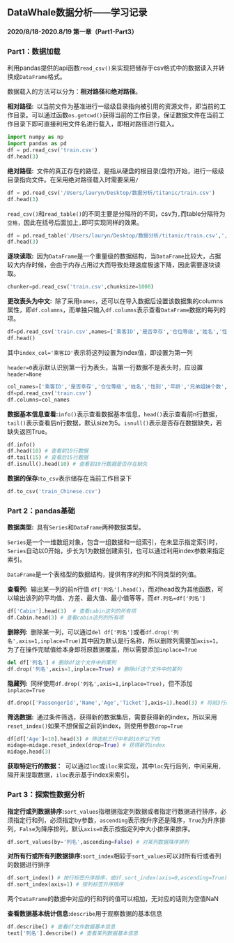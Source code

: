 

## DataWhale数据分析——学习记录

#### 2020/8/18-2020.8/19  第一章（Part1-Part3）



### Part1：数据加载

利用pandas提供的api函数`read_csv()`来实现把储存于csv格式中的数据读入并转换成`DataFrame`格式。

数据载入的方法可以分为：**相对路径**和**绝对路径**。

**相对路径:**` `以当前文件为基准进行一级级目录指向被引用的资源文件，即当前的工作目录。可以通过函数`os.getcwd()`获得当前的工作目录，保证数据文件在当前工作目录下即可直接利用文件名进行载入，即相对路径进行载入。

```python
import numpy as np
import pandas as pd
df = pd.read_csv('train.csv')
df.head(3)
```

**绝对路径:**` `文件的真正存在的路径，是指从硬盘的根目录(盘符)开始，进行一级级目录指向文件。在采用绝对路径载入时需要采用`/`

```python
df = pd.read_csv('/Users/lauryn/Desktop/数据分析/titanic/train.csv')
df.head(3)
```

`read_csv()`和`read_table()`的不同主要是分隔符的不同，csv为`,`而table分隔符为`空格`，因此在括号后面加上`,`即可实现同样的效果。

```python
df = pd.read_table('/Users/lauryn/Desktop/数据分析/titanic/train.csv',',')
df.head(3)
```

**逐块读取:**` `因为`DataFrame`是一个重量级的数据结构，当`DataFrame`比较大，占据较大内存时候，会由于内存占用过大而导致处理速度极速下降，因此需要逐块读取。

```python
chunker=pd.read_csv('train.csv',chunksize=1000)
```

**更改表头为中文:**` `除了采用`names`，还可以在导入数据后设置该数据集的columns属性，即`df.columns`，而单独只输入`df.columns`表示查看`DataFrame`数据的每列的项。

```python
df=pd.read_csv('train.csv',names=['乘客ID','是否幸存','仓位等级','姓名','性别','年龄','兄弟姐妹个数','父母子女个数','船票信息','票价','客舱','登船港口'],index_col='乘客ID',header=0)
df.head()
```

其中`index_col='乘客ID'`表示将这列设置为index值，即设置为第一列

`header=0`表示默认识别第一行为表头，当第一行数据不是表头时，应设置`header=None`

```python
col_names=['乘客ID','是否幸存','仓位等级','姓名','性别','年龄','兄弟姐妹个数','父母子女个数','船票信息','票价','客舱','登船港口']
df=pd.read_csv('train.csv')
df.columns=col_names
```

**数据基本信息查看:**`info()`表示查看数据基本信息，`head()`表示查看前n行数据，`tail()`表示查看后n行数据，默认size为5。`isnull()`表示是否存在数据缺失，若缺失返回True。

```python
df.info()
df.head(10) # 查看前10行数据
df.tail(15) # 查看后15行数据
df.isnull().head(10) # 查看前10行数据是否存在缺失
```

**数据的保存:**`to_csv`表示储存在当前工作目录下

```python
df.to_csv('train_Chinese.csv')
```

### Part 2：pandas基础

**数据类型:**` `具有`Series`和`DataFrame`两种数据类型。

`Series`是一个一维数组对象，包含一组数据和一组索引，在未显示指定索引时，`Series`自动以0开始，步长为1为数据创建索引，也可以通过利用index参数来指定索引。

`DataFrame`是一个表格型的数据结构，提供有序的列和不同类型的列值。

**查看列:**` `输出某一列的前n行值 `df['列名'].head()`，而对head改为其他函数，可以输出该列的平均值、方差、最大值、最小值等等，而`df.列名=df['列名']`

```python
df['Cabin'].head(3)  # 查看cabin这列的所有项
df.Cabin.head(3) # 查看cabin这列的所有项
```

**删除列:**` `删除某一列，可以通过`del df['列名']`或者`df.drop('列名',axis=1,inplace=True)`其中因为默认是行名称，所以删除列需要加`axis=1`，为了在操作完赋值给本身即将原数据覆盖，所以需要添加`inplace=True`

```python
del df['列名'] # 删除df这个文件中的某列
df.drop('列名',axis=1,inplace=True) # 删除df这个文件中的某列
```

**隐藏列:**` `同样使用`df.drop('列名',axis=1,inplace=True)`，但不添加`inplace=True`

```python
df.drop(['PassengerId','Name','Age','Ticket'],axis=1).head(3) # 将前3行的其中4列隐藏
```

**筛选数据:**` `通过条件筛选，获得新的数据集后，需要获得新的index，所以采用`reset_index()`如果不想保留之前的index，则使用参数`drop=True`

```python
df[df['Age']<10].head(3) # 筛选前三行中年龄10岁以下的
midage=midage.reset_index(drop=True) # 获得新的index
midage.head(3)
```

**获取特定行的数据：**` `可以通过`loc`或`iloc`来实现，其中`loc`先行后列，中间采用`,`隔开来提取数据，`iloc`表示基于index来索引。

### Part 3：探索性数据分析

**指定行或列数据排序:**`sort_values`指根据指定列数据或者指定行数据进行排序，必须指定行和列，必须指定by参数，`ascending`表示按升序还是降序，`True`为升序排列，`False`为降序排列，默认`axis=0`表示按指定列中大小排序来排序。

```python
df.sort_values(by='列名',ascending=False) # 对某列数据降序排列
```

**对所有行或所有列数据排序:**`sort_index`相较于`sort_values`可以对所有行或者列的数据进行排序

```python
df.sort_index() # 按行标签升序排序，或df.sort_index(axis=0,ascending=True)
df.sort_index(axis=1) # 按列标签升序排序
```

两个`DataFrame`的数据中对应的行和列的值可以相加，无对应的话则为空值NaN

**查看数据基本统计信息:**`describe`用于观察数据的基本信息

```python
df.describe() # 查看df文件数据基本信息
text['列名'].describe() # 查看某列数据基本信息
```

